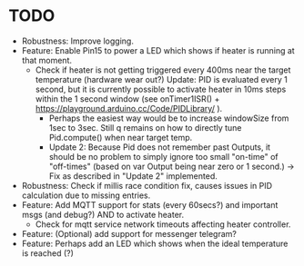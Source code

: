 # TODO
- Robustness: Improve logging.
- Feature: Enable Pin15 to power a LED which shows if heater is running at that moment.
  - Check if heater is not getting triggered every 400ms near the target temperature (hardware wear out?)
    Update: PID is evaluated every 1 second, but it is currently possible to activate heater in 10ms steps within the 1 second window (see onTimer1ISR() + https://playground.arduino.cc/Code/PIDLibrary/ ).
      - Perhaps the easiest way would be to increase windowSize from 1sec to 3sec. Still q remains on how to directly tune Pid.compute() when near target temp.
      - Update 2: Because Pid does not remember past Outputs, it should be no problem to simply ignore too small "on-time" of "off-times" (based on var Output being near zero or 1 second.) -> Fix as described in "Update 2" implemented.
- Robustness: Check if millis race condition fix, causes issues in PID calculation due to missing entries.
- Feature: Add MQTT support for stats (every 60secs?) and important msgs (and debug?) AND to activate heater.
  - Check for mqtt service network timeouts affecting heater controller.
- Feature: (Optional) add support for messenger telegram?
- Feature: Perhaps add an LED which shows when the ideal temperature is reached (?)

